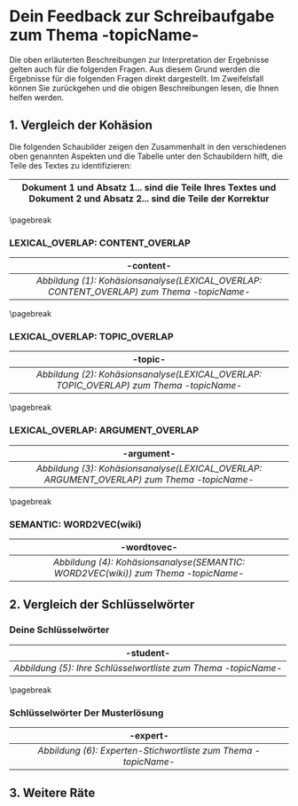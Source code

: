# Dein Feedback zur Schreibaufgabe zum Thema -topicName- 

Die oben erläuterten Beschreibungen zur Interpretation der Ergebnisse gelten auch für die folgenden Fragen. Aus diesem Grund werden die Ergebnisse für die folgenden Fragen direkt dargestellt. Im Zweifelsfall können Sie zurückgehen und die obigen Beschreibungen lesen, die Ihnen helfen werden.

## 1. Vergleich der Kohäsion

Die folgenden Schaubilder zeigen den Zusammenhalt in den verschiedenen oben genannten Aspekten und die Tabelle unter den Schaubildern hilft, die Teile des Textes zu identifizieren:

| Dokument 1 und Absatz 1... sind die Teile Ihres Textes und Dokument 2 und Absatz 2... sind die Teile der Korrektur |
| --- | 

\pagebreak
### LEXICAL_OVERLAP: CONTENT_OVERLAP

| -content- |
|:--:|
| *Abbildung (1): Kohäsionsanalyse(LEXICAL_OVERLAP: CONTENT_OVERLAP) zum Thema -topicName-* |

\pagebreak
### LEXICAL_OVERLAP: TOPIC_OVERLAP

| -topic- |
|:--:|
| *Abbildung (2): Kohäsionsanalyse(LEXICAL_OVERLAP: TOPIC_OVERLAP) zum Thema -topicName-* |

\pagebreak
### LEXICAL_OVERLAP: ARGUMENT_OVERLAP

| -argument- |
|:--:|
| *Abbildung (3): Kohäsionsanalyse(LEXICAL_OVERLAP: ARGUMENT_OVERLAP) zum Thema -topicName-* |

\pagebreak
### SEMANTIC: WORD2VEC(wiki)

| -wordtovec- |
|:--:|
| *Abbildung (4): Kohäsionsanalyse(SEMANTIC: WORD2VEC(wiki)) zum Thema -topicName-* |

<!-- textelementen -->

## 2. Vergleich der Schlüsselwörter
### Deine Schlüsselwörter

| -student- |
|:--:|
| *Abbildung (5): Ihre Schlüsselwortliste zum Thema -topicName-* |
\pagebreak
###  Schlüsselwörter Der Musterlösung

| -expert- |
|:--:|
| *Abbildung (6): Experten-Stichwortliste zum Thema -topicName-* |




## 3. Weitere Räte

<!-- feedback -->